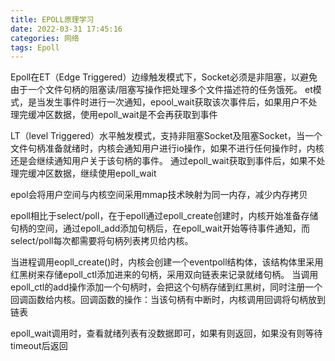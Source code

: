 ```yaml
---
title: EPOLL原理学习
date: 2022-03-31 17:45:16
categories: 网络 
tags: Epoll
---
```



Epoll在ET（Edge Triggered）边缘触发模式下，Socket必须是非阻塞，以避免由于一个文件句柄的阻塞读/阻塞写操作把处理多个文件描述符的任务饿死。
et模式，是当发生事件时进行一次通知，epool_wait获取该次事件后，如果用户不处理完缓冲区数据，使用epoll_wait是不会再获取到事件

LT（level Triggered）水平触发模式，支持非阻塞Socket及阻塞Socket，当一个文件句柄准备就绪时，内核会通知用户进行io操作，如果不进行任何操作时，内核还是会继续通知用户关于该句柄的事件。
通过epoll_wait获取到事件后，如果不处理完缓冲区数据，继续使用epoll_wait

epol会将用户空间与内核空间采用mmap技术映射为同一内存，减少内存拷贝

epoll相比于select/poll，在于epoll通过epoll_create创建时，内核开始准备存储句柄的空间，通过epoll_add添加句柄后，在epoll_wait开始等待事件通知，而select/poll每次都需要将句柄列表拷贝给内核。

当进程调用eopll_create()时，内核会创建一个eventpoll结构体，该结构体里采用红黑树来存储epoll_ctl添加进来的句柄，采用双向链表来记录就绪句柄。
当调用epoll_ctl的add操作添加一个句柄时，会把这个句柄存储到红黑树，同时注册一个回调函数给内核。回调函数的操作：当该句柄有中断时，内核调用回调将句柄放到链表

epoll_wait调用时，查看就绪列表有没数据即可，如果有则返回，如果没有则等待timeout后返回